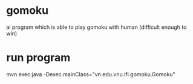# gomoku
ai program which is able to play gomoku with human (difficult enough to win)

# run program
mvn exec:java -Dexec.mainClass="vn.edu.vnu.ifi.gomoku.Gomoku"
